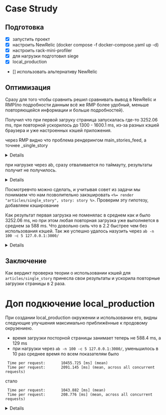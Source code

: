 # Case Strudy

## Подготовка

- [x] запустить проект
- [x] настроить NewRelic (docker compose -f docker-compose.yaml up -d)
- [x] настроить rack-mini-profiler
- [x] для нагрузки подготовил siege
- [x] local_production
- [] использовать альтернативу NewRelic

## Оптимизация

Сразу для того чтобы сравнить решил сравнивать вывод в NewRelic и RMP(по подробности данным всё же RMP более удобный, меньше повторяющейся информации и больше подробностей).

Получил что при первой загруку страница запускалась где-то 3252.06 ms, при повторной ускорилось до 1300 - 1600.1 ms, из-за разных кэшей браузера и уже настроенных кэшей приложения.

через RMP видно что проблема рендерингом main_stories_feed, а точнее _single_story
<details>

```
/ (1362.6 ms)

event	duration (ms)	from start (ms)	query time (ms)
GET http://localhost:3000/	36.3	+0.0	
  Executing: stories#index	103.1	+17.0	2 sql	5.1
   Rendering: layouts/application.html.erb	169.8	+120.7	
    Rendering: articles/index.html.erb	124.4	+147.2	2 sql	23.9
     Rendering: articles/_sidebar.html.erb	27.7	+162.3	
     Rendering: stories/_main_stories_feed.html.er...	368.9	+257.5	
      Rendering: articles/_single_story.html.erb	21.6	+275.3	
      Rendering: articles/_single_story.html.erb	18.3	+312.3	
      Rendering: articles/_single_story.html.erb	16.1	+344.4	
      Rendering: articles/_single_story.html.erb	16.8	+373.9	
      Rendering: articles/_single_story.html.erb	18.8	+419.8	
      Rendering: articles/_single_story.html.erb	59.2	+452.3	
      Rendering: articles/_single_story.html.erb	17.6	+532.9	
      Rendering: articles/_single_story.html.erb	19.3	+566.2	
      Rendering: articles/_single_story.html.erb	16.7	+599.8	
      Rendering: articles/_single_story.html.erb	15.7	+630.7	
      Rendering: articles/_single_story.html.erb	23.4	+660.1	
      Rendering: articles/_single_story.html.erb	21.3	+699.0	
      Rendering: articles/_single_story.html.erb	17.6	+742.9	
      Rendering: articles/_single_story.html.erb	19.5	+774.9	
      Rendering: articles/_single_story.html.erb	18.3	+810.2	
      Rendering: articles/_single_story.html.erb	17.9	+844.7	
      Rendering: articles/_single_story.html.erb	17.9	+876.7	
      Rendering: articles/_single_story.html.erb	17.4	+908.2	
      Rendering: articles/_single_story.html.erb	17.7	+939.9	
      Rendering: articles/_single_story.html.erb	16.1	+972.5	
      Rendering: articles/_single_story.html.erb	16.0	+1002.6	
      Rendering: articles/_single_story.html.erb	16.4	+1031.2	
      Rendering: articles/_single_story.html.erb	18.0	+1061.9	
      Rendering: articles/_single_story.html.erb	18.1	+1096.4	
     Rendering: articles/_sidebar_additional.html....	28.2	+1128.8	
    Rendering: layouts/_styles.html.erb	14.6	+1200.4	
show time with childrensnapshots2.1 % in sql
```
</details>

при нагрузке через ab, сразу отваливается по таймауту, результаты получит не получилось.
<details>

```
romaS:~/ $ ab -n 100 -c 5 127.0.0.1:3000/
This is ApacheBench, Version 2.3 <$Revision: 1913912 $>
Copyright 1996 Adam Twiss, Zeus Technology Ltd, http://www.zeustech.net/
Licensed to The Apache Software Foundation, http://www.apache.org/

Benchmarking 127.0.0.1 (be patient)...apr_pollset_poll: The timeout specified has expired (70007)
```
</details>


Посмотревчто можно сделать, и учитывая совет из задачи мы понимаем что нам позволительно закэшировать  `<%= render "articles/single_story", story: story %>`.
Проверим эту гипотезу, добавляем кэширование


Как результат первая загрузка не поменялас в среднем как и было 3252.06 ms, но при этом любая повторная загрузка уже выполняется в среднем за 588 ms. Что довольно силь что в 2.2 быстрее чем без использования кэшей. Так же успешно удалось назузить через `ab -n 100 -c 5 127.0.0.1:3000/`

<details>

```

 (588.4 ms)
event	duration (ms)	from start (ms)	query time (ms)
GET http://localhost:3000/	28.9	+0.0	
  Executing: stories#index	94.8	+10.0	2 sql	3.7
   Rendering: layouts/application.html.erb	197.5	+105.2	
    Rendering: articles/index.html.erb	114.0	+139.3	2 sql	16.0
     Rendering: articles/_sidebar.html.erb	31.6	+156.4	
     Rendering: stories/_main_stories_feed.html.er...	77.7	+242.8	
     Rendering: articles/_sidebar_additional.html....	27.8	+335.2	
    Rendering: layouts/_styles.html.erb	14.6	+407.4	
show time with childrensnapshots3.3 % in sql

```

```

romaS:~/ $ ab -n 100 -c 5 127.0.0.1:3000/
                                                                                                                               
This is ApacheBench, Version 2.3 <$Revision: 1913912 $>
Copyright 1996 Adam Twiss, Zeus Technology Ltd, http://www.zeustech.net/
Licensed to The Apache Software Foundation, http://www.apache.org/

Benchmarking 127.0.0.1 (be patient).....done


Server Software:
Server Hostname:        127.0.0.1
Server Port:            3000

Document Path:          /
Document Length:        158268 bytes

Concurrency Level:      5
Time taken for tests:   209.115 seconds
Complete requests:      100
Failed requests:        99
   (Connect: 0, Receive: 0, Length: 99, Exceptions: 0)
Total transferred:      15946689 bytes
HTML transferred:       15846641 bytes
Requests per second:    0.48 [#/sec] (mean)
Time per request:       10455.725 [ms] (mean)
Time per request:       2091.145 [ms] (mean, across all concurrent requests)
Transfer rate:          74.47 [Kbytes/sec] received

Connection Times (ms)
              min  mean[+/-sd] median   max
Connect:        0    0   0.0      0       0
Processing:  1701 10294 7288.4   8318   43677
Waiting:     1697 10285 7288.8   8297   43675
Total:       1701 10294 7288.5   8318   43677

Percentage of the requests served within a certain time (ms)
  50%   8318
  66%   8570
  75%   9021
  80%   9435
  90%  15895
  95%  31402
  98%  43428
  99%  43677
 100%  43677 (longest request)
```

</details>

## Заключение
Как вердикт проверка теории о использовании кэшей для `articles/single_story` принесла свои результаты и ускорила повторные загрузки страницы в 2 раза.




# Доп подкючение local_production

При создании local_production окружении и использовании его, видны следующие улучшения максимально приближённые к продовому окруэениею.
 - время загрузки посторной страницы занимает теперь не 588.4 ms, а 129 ms
 - при нагрузки через `ab -n 100 -c 5 127.0.0.1:3000/`, уменьшилось в 10 раз среднее время по всем показателям
 было
 ```
  Time per request:       10455.725 [ms] (mean)
  Time per request:       2091.145 [ms] (mean, across all concurrent requests)
 ```
 стало
 ```
  Time per request:       1043.882 [ms] (mean)
  Time per request:       208.776 [ms] (mean, across all concurrent requests)
 ```

<details>
```
/ (129.9 ms)
event	duration (ms)	from start (ms)	query time (ms)
GET http://localhost:3000/	46.0	+0.0	
  Executing: stories#index	-29.6	+15.0	2 sql	4.0
   Rendering: articles/index.html.erb	46.0	+39.4	2 sql	22.6
    Rendering: stories/_main_stories_feed.html.er...	7.1	+85.7	
   Rendering: layouts/application.html.erb	58.8	+40.0	
show time with childrensnapshots20.5 % in sql
client event	duration (ms)	from start (ms)
Response	2.0	+160.0
sharemore show trivial
```

```
romaS:.dev_to/ (master✗) $ ab -n 100 -c 5 127.0.0.1:3000/   
This is ApacheBench, Version 2.3 <$Revision: 1913912 $>
Copyright 1996 Adam Twiss, Zeus Technology Ltd, http://www.zeustech.net/
Licensed to The Apache Software Foundation, http://www.apache.org/

Benchmarking 127.0.0.1 (be patient).....done


Server Software:
Server Hostname:        127.0.0.1
Server Port:            3000

Document Path:          /
Document Length:        129969 bytes

Concurrency Level:      5
Time taken for tests:   20.878 seconds
Complete requests:      100
Failed requests:        99
   (Connect: 0, Receive: 0, Length: 99, Exceptions: 0)
Total transferred:      13115169 bytes
HTML transferred:       13014935 bytes
Requests per second:    4.79 [#/sec] (mean)
Time per request:       1043.882 [ms] (mean)
Time per request:       208.776 [ms] (mean, across all concurrent requests)
Transfer rate:          613.47 [Kbytes/sec] received

Connection Times (ms)
              min  mean[+/-sd] median   max
Connect:        0    0   0.0      0       0
Processing:   394  968 548.3    787    2999
Waiting:      392  958 549.7    779    2986
Total:        394  968 548.3    787    2999

Percentage of the requests served within a certain time (ms)
  50%    787
  66%    911
  75%   1017
  80%   1223
  90%   1844
  95%   2187
  98%   2959
  99%   2999
 100%   2999 (longest request)
```
</details>